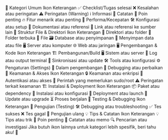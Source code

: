 📌 Kategori Umum
Ikon	Keterangan
✅	Checklist/Tugas selesai
❌	Kesalahan atau peringatan
⚠️	Peringatan (Warning)
ℹ️	Informasi
📝	Catatan
📌	Poin penting
🔥	Fitur menarik atau penting
🚀	Performa/Kecepatan
🛠️	Konfigurasi atau setup
📖	Dokumentasi atau referensi
🔗	Link atau referensi ke sumber lain
📂 Struktur File & Direktori
Ikon	Keterangan
📁	Direktori atau folder
📂	Folder terbuka
📄	File
🗃️	Database atau penyimpanan
💾	Menyimpan data atau file
🖥️	Server atau komputer
🌐	Web atau jaringan
🖥 Pengembangan & Kode
Ikon	Keterangan
🏗️	Pembangunan/Build
🖥️	Sistem atau server
📜	Log atau output terminal
🔄	Sinkronisasi atau update
🛠️	Tools atau konfigurasi
⚙️	Pengaturan (Settings)
🚧	Dalam pengembangan
🔧	Debugging atau perbaikan
🔑 Keamanan & Akses
Ikon	Keterangan
🔒	Keamanan atau enkripsi
🔑	Autentikasi atau akses
🏴	Perintah yang memerlukan sudo/root
⚠️	Peringatan terkait keamanan
🏗 Instalasi & Deployment
Ikon	Keterangan
📦	Paket atau dependency
🔧	Instalasi atau konfigurasi
🚀	Deployment atau launch
🔄	Update atau upgrade
⏳	Proses berjalan
🧪 Testing & Debugging
Ikon	Keterangan
🧪	Pengujian (Testing)
🛠	Debugging atau troubleshooting
✅	Tes sukses
❌	Tes gagal
🔄	Pengujian ulang
💡 Tips & Catatan
Ikon	Keterangan
💡	Tips atau trik
📌	Poin penting
📝	Catatan atau memo
🔍	Pencarian atau investigasi
Jika butuh ikon lainnya untuk kategori lebih spesifik, beri tahu aku! 🚀